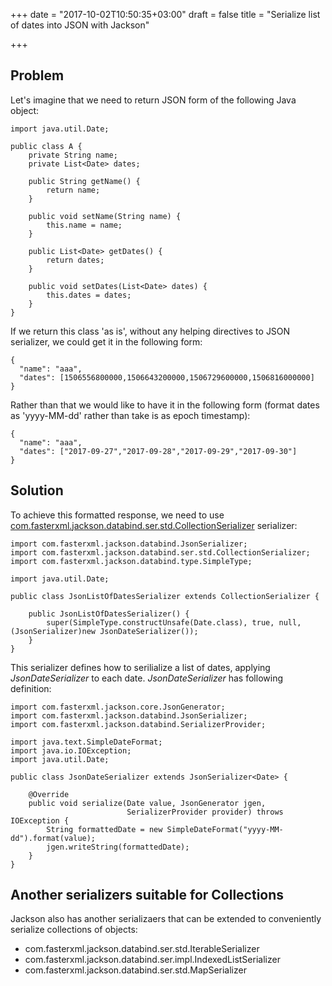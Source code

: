 +++
date = "2017-10-02T10:50:35+03:00"
draft = false
title = "Serialize list of dates into JSON with Jackson"

+++

## Problem

Let's imagine that we need to return JSON form of the following Java object: 

```
import java.util.Date;

public class A {
    private String name;
    private List<Date> dates;

    public String getName() {
        return name;
    }

    public void setName(String name) {
        this.name = name;
    }

    public List<Date> getDates() {
        return dates;
    }

    public void setDates(List<Date> dates) {
        this.dates = dates;
    }
}
```

If we return this class 'as is', without any helping directives to JSON serializer, we could get it in the following form:

```
{
  "name": "aaa",
  "dates": [1506556800000,1506643200000,1506729600000,1506816000000]
}
```

Rather than that we would like to have it in the following form (format dates as 'yyyy-MM-dd' rather than take is as epoch timestamp):

```
{
  "name": "aaa",
  "dates": ["2017-09-27","2017-09-28","2017-09-29","2017-09-30"]
}
```

## Solution

To achieve this formatted response, we need to use 
[com.fasterxml.jackson.databind.ser.std.CollectionSerializer](https://github.com/FasterXML/jackson-databind/blob/master/src/main/java/com/fasterxml/jackson/databind/ser/std/CollectionSerializer.java) serializer:

```
import com.fasterxml.jackson.databind.JsonSerializer;
import com.fasterxml.jackson.databind.ser.std.CollectionSerializer;
import com.fasterxml.jackson.databind.type.SimpleType;

import java.util.Date;

public class JsonListOfDatesSerializer extends CollectionSerializer {

    public JsonListOfDatesSerializer() {
        super(SimpleType.constructUnsafe(Date.class), true, null, (JsonSerializer)new JsonDateSerializer());
    }
}
```

This serializer defines how to serilialize a list of dates, applying *JsonDateSerializer* to each date. 
*JsonDateSerializer* has following definition: 

```
import com.fasterxml.jackson.core.JsonGenerator;
import com.fasterxml.jackson.databind.JsonSerializer;
import com.fasterxml.jackson.databind.SerializerProvider;

import java.text.SimpleDateFormat;
import java.io.IOException;
import java.util.Date;

public class JsonDateSerializer extends JsonSerializer<Date> {

    @Override
    public void serialize(Date value, JsonGenerator jgen,
                          SerializerProvider provider) throws IOException {
        String formattedDate = new SimpleDateFormat("yyyy-MM-dd").format(value);
        jgen.writeString(formattedDate);
    }
}
```

## Another serializers suitable for Collections 

Jackson also has another serializaers that can be extended to conveniently serialize collections of objects:

* com.fasterxml.jackson.databind.ser.std.IterableSerializer
* com.fasterxml.jackson.databind.ser.impl.IndexedListSerializer
* com.fasterxml.jackson.databind.ser.std.MapSerializer

